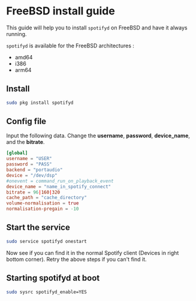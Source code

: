 # FreeBSD install guide

This guide will help you to install `spotifyd` on FreeBSD and have it always running.

`spotifyd` is available for the FreeBSD architectures :

* amd64
* i386
* arm64

## Install

```sh
sudo pkg install spotifyd
```

## Config file


Input the following data. Change the **username**, **password**, **device_name**, and the **bitrate**.

```toml
[global]
username = "USER"
password = "PASS"
backend = "portaudio"
device = "/dev/dsp"
#onevent = command_run_on_playback_event
device_name = "name_in_spotify_connect"
bitrate = 96|160|320
cache_path = "cache_directory"
volume-normalisation = true
normalisation-pregain = -10
```

## Start the service

```bash
sudo service spotifyd onestart
```

Now see if you can find it in the normal Spotify client (Devices in right bottom corner). Retry the above steps if you can't find it.

## Starting spotifyd at boot

```sh
sudo sysrc spotifyd_enable=YES
```
